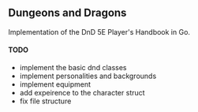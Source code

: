 ## Dungeons and Dragons

Implementation of the DnD 5E Player's Handbook in Go.



#### TODO
- implement the basic dnd classes
- implement personalities and backgrounds
- implement equipment
- add expeirence to the character struct
- fix file structure 
